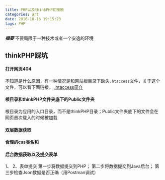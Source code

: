 ```yaml
---
title: PHP以及thinkPHP初接触
categories: art
date: 2016-10-16 19:15:23
tags: PHP
---
```

***摘要***
不要局限于一种技术或者一个安逸的环境
<!-- more -->

## thinkPHP踩坑
#### 打开网页404
不知道是什么原因，有一种情况是和网站根目录下缺失``.htaccess``文件，关于这个文件，可以看下面链接。
[.htaccess简介](http://www.cnblogs.com/xiaochaohuashengmi/archive/2010/05/24/1742539.html)
#### 根目录和thinkPHP文件夹底下的Public文件夹
根目录为应用的入口目录，而不是thinkPHP目录；Public文件夹底下的文件会在网页首次载入的时候被加载

#### 双层数据获取

#### 合理的css类名和

#### 后台数据获取以及提交表单
1、
2、表单提交
第一步将数据提交到PHP；
第二步将数据提交到Java后台；
第三步检查Json数据是否正确（用Postman调试）